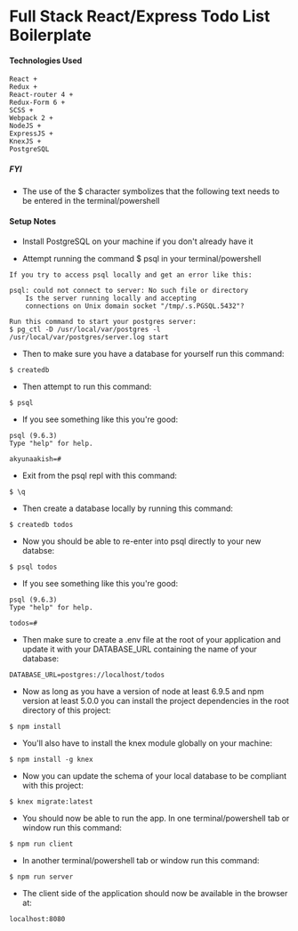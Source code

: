# Full Stack React/Express Todo List Boilerplate

#### Technologies Used
```
React + 
Redux + 
React-router 4 + 
Redux-Form 6 + 
SCSS + 
Webpack 2 +
NodeJS +
ExpressJS +
KnexJS + 
PostgreSQL
```

##### FYI

* The use of the $ character symbolizes that the following text needs to be entered in the terminal/powershell

#### Setup Notes

* Install PostgreSQL on your machine if you don't already have it

* Attempt running the command $ psql in your terminal/powershell
 
```
If you try to access psql locally and get an error like this:

psql: could not connect to server: No such file or directory
	Is the server running locally and accepting
	connections on Unix domain socket "/tmp/.s.PGSQL.5432"?
```

```
Run this command to start your postgres server:   
$ pg_ctl -D /usr/local/var/postgres -l /usr/local/var/postgres/server.log start
```

* Then to make sure you have a database for yourself run this command:

```
$ createdb
```

* Then attempt to run this command:

```
$ psql
```

* If you see something like this you're good:

```
psql (9.6.3)
Type "help" for help.

akyunaakish=#
```
* Exit from the psql repl with this command:

```
$ \q
```

* Then create a database locally by running this command:

```
$ createdb todos
```

* Now you should be able to re-enter into psql directly to your new databse:

```
$ psql todos
```

* If you see something like this you're good:

```
psql (9.6.3)
Type "help" for help.

todos=#
```

* Then make sure to create a .env file at the root of your application and update it with your DATABASE_URL containing the name of your database:

```
DATABASE_URL=postgres://localhost/todos
```

* Now as long as you have a version of node at least 6.9.5 and npm version at least 5.0.0 you can install the project dependencies in the root directory of this project:

```
$ npm install
```

* You'll also have to install the knex module globally on your machine:

```
$ npm install -g knex
```

* Now you can update the schema of your local database to be compliant with this project:

```
$ knex migrate:latest
```

* You should now be able to run the app. In one terminal/powershell tab or window run this command:

```
$ npm run client
```

* In another terminal/powershell tab or window run this command:

```
$ npm run server
```

* The client side of the application should now be available in the browser at:

```
localhost:8080
```

